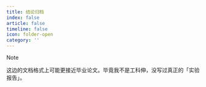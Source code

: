 ```yaml
---
title: 结论归档
index: false
article: false
timeline: false
icon: folder-open
category: ''
---
```


<Catalog />

> [!note]
> 这边的文档格式上可能更接近毕业论文。毕竟我不是工科伸，没写过真正的「实验报告」。
